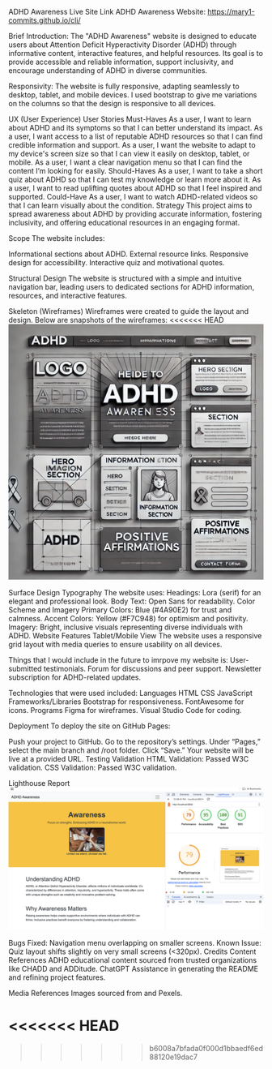 ADHD Awareness
Live Site Link
ADHD Awareness Website: https://mary1-commits.github.io/cli/

Brief Introduction:
The "ADHD Awareness" website is designed to educate users about Attention Deficit Hyperactivity Disorder (ADHD) through informative content, interactive features, and helpful resources. Its goal is to provide accessible and reliable information, support inclusivity, and encourage understanding of ADHD in diverse communities.

Responsivity:
The website is fully responsive, adapting seamlessly to desktop, tablet, and mobile devices. I used bootstrap to give me variations on the columns so that the design is responsive to all devices.

UX (User Experience)
User Stories
Must-Haves
As a user, I want to learn about ADHD and its symptoms so that I can better understand its impact.
As a user, I want access to a list of reputable ADHD resources so that I can find credible information and support.
As a user, I want the website to adapt to my device's screen size so that I can view it easily on desktop, tablet, or mobile.
As a user, I want a clear navigation menu so that I can find the content I’m looking for easily.
Should-Haves
As a user, I want to take a short quiz about ADHD so that I can test my knowledge or learn more about it.
As a user, I want to read uplifting quotes about ADHD so that I feel inspired and supported.
Could-Have
As a user, I want to watch ADHD-related videos so that I can learn visually about the condition.
Strategy
This project aims to spread awareness about ADHD by providing accurate information, fostering inclusivity, and offering educational resources in an engaging format.

Scope
The website includes:

Informational sections about ADHD.
External resource links.
Responsive design for accessibility.
Interactive quiz and motivational quotes.

Structural Design
The website is structured with a simple and intuitive navigation bar, leading users to dedicated sections for ADHD information, resources, and interactive features.

Skeleton (Wireframes)
Wireframes were created to guide the layout and design. Below are snapshots of the wireframes:
<<<<<<< HEAD
![Wireframe for Desktop](images/wireframe.jpg.webp)


Surface Design
Typography
The website uses:
Headings: Lora (serif) for an elegant and professional look.
Body Text: Open Sans for readability.
Color Scheme and Imagery
Primary Colors: Blue (#4A90E2) for trust and calmness.
Accent Colors: Yellow (#F7C948) for optimism and positivity.
Imagery: Bright, inclusive visuals representing diverse individuals with ADHD.
Website Features
Tablet/Mobile View
The website uses a responsive grid layout with media queries to ensure usability on all devices.

Things that I would include in the future to imrpove my website is:
User-submitted testimonials.
Forum for discussions and peer support.
Newsletter subscription for ADHD-related updates.

Technologies that were used included:
Languages
HTML
CSS
JavaScript
Frameworks/Libraries
Bootstrap for responsiveness.
FontAwesome for icons.
Programs Figma for wireframes. 
Visual Studio Code for coding.

Deployment
To deploy the site on GitHub Pages:

Push your project to GitHub.
Go to the repository’s settings.
Under “Pages,” select the main branch and /root folder.
Click “Save.” Your website will be live at a provided URL.
Testing
Validation
HTML Validation: Passed W3C validation.
CSS Validation: Passed W3C validation.

Lighthouse Report
![Lighthouse on desktop](images/lighthouse-validation.png)

Bugs
Fixed: Navigation menu overlapping on smaller screens.
Known Issue: Quiz layout shifts slightly on very small screens (<320px).
Credits
Content References
ADHD educational content sourced from trusted organizations like CHADD and ADDitude.
ChatGPT
Assistance in generating the README and refining project features.

Media References
Images sourced from and Pexels.


<<<<<<< HEAD
=======

>>>>>>> b6008a7bfada0f000d1bbaedf6ed88120e19dac7
